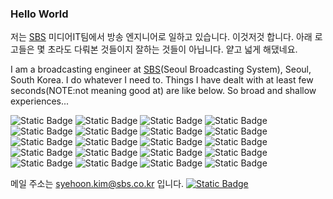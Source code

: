 ### Hello World
저는 [SBS](https://www.sbs.co.kr/) 미디어IT팀에서 방송 엔지니어로 일하고 있습니다. 이것저것 합니다. 아래 로고들은 몇 초라도 다뤄본 것들이지 잘하는 것들이 아닙니다. 얕고 넓게 해댔네요.

I am a broadcasting engineer at [SBS](https://www.sbs.co.kr/)(Seoul Broadcasting System), Seoul, South Korea. I do whatever I need to. Things I have dealt with at least few seconds(NOTE:not meaning good at) are like below.
So broad and shallow experiences...
<p>
<img alt="Static Badge" src="https://img.shields.io/badge/Python-%233776AB?logo=python&labelColor=white">
<img alt="Static Badge" src="https://img.shields.io/badge/JavaScript-%23F7DF1E?logo=javascript&logoColor=white">
<img alt="Static Badge" src="https://img.shields.io/badge/Rust-000000?logo=rust&logoColor=white">
<img alt="Static Badge" src="https://img.shields.io/badge/AutoHotKey-%23334455?logo=autohotkey&logoColor=white">
<img alt="Static Badge" src="https://img.shields.io/badge/React-%2361DAFB?logo=react&logoColor=white">
<img alt="Static Badge" src="https://img.shields.io/badge/Node-%23339933?logo=nodedotjs&logoColor=white">
<img alt="Static Badge" src="https://img.shields.io/badge/Flutter-%2302569B?logo=flutter&logoColor=white">
<img alt="Static Badge" src="https://img.shields.io/badge/VBA-%23512BD4?logo=visualbasic&logoColor=white">
<img alt="Static Badge" src="https://img.shields.io/badge/C-%23A8B9CC?logo=c&logoColor=white">
<img alt="Static Badge" src="https://img.shields.io/badge/C%23-%23239120?logo=csharp&logoColor=white">
<img alt="Static Badge" src="https://img.shields.io/badge/Adobe%20Premiere%20Pro%20Script-%239999FF?logo=adobepremierepro&logoColor=white">
<img alt="Static Badge" src="https://img.shields.io/badge/HTML5-%23E34F26?logo=html5&logoColor=white">
<img alt="Static Badge" src="https://img.shields.io/badge/CSS-%231572B6?logo=css3&logoColor=white">
<img alt="Static Badge" src="https://img.shields.io/badge/ffmpeg-%23007808?logo=ffmpeg">
<img alt="Static Badge" src="https://img.shields.io/badge/GStreamer-%23FF3131?logo=gstreamer&labelColor=white">
<img alt="Static Badge" src="https://img.shields.io/badge/VLC-%23FF8800?logo=vlcmediaplayer&labelColor=white">
<img alt="Static Badge" src="https://img.shields.io/badge/OBS%20Studio-%23302E31?logo=obsstudio">
<img alt="Static Badge" src="https://img.shields.io/badge/Lua-%232C2D72?style=plastic&logo=lua">
<img alt="Static Badge" src="https://img.shields.io/badge/mpv-%23691F69?style=plastic&logo=mpv">
<img alt="Static Badge" src="https://img.shields.io/badge/GStreamer-%23FF3131?style=plastic&logo=GStreamer&logoColor=white">



</p>


메일 주소는 syehoon.kim@sbs.co.kr 입니다. <a href="mailto:syehoon.kim@sbs.co.kr"><img alt="Static Badge" src="https://img.shields.io/badge/Mail-EA4335?logo=Gmail&logoColor=white"></a>
